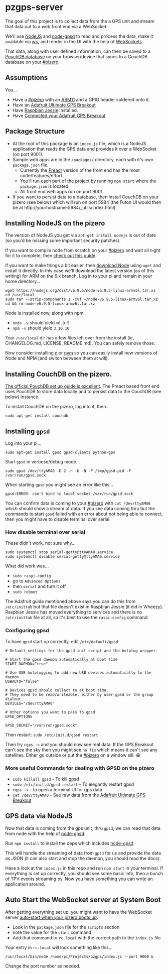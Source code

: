 # pzgps-server
The goal of this project is to collect data from the a GPS unit and stream that data out to a web front end via a WebSocket.

We'll use [NodeJS](https://nodejs.org/en/download/package-manager/#debian-and-ubuntu-based-linux-distributions) and [node-gpsd](https://github.com/eelcocramer/node-gpsd) to read and process the data, make it available via  [ws](https://www.npmjs.com/package/ws), and render in the UI with the help of [WebSockets](https://developer.mozilla.org/en-US/docs/Web/API/WebSockets_API).

That data, along with user defined information, can then be saved to a [PouchDB database](https://pouchdb.com/guides/databases.html) on your browser/device that syncs to a CouchDB database on your [#pizero](https://www.raspberrypi.org/products/pi-zero/).

## Assumptions
You...
* Have a [#pizero](https://www.raspberrypi.org/products/pi-zero/) with an [ARM11](https://en.wikipedia.org/wiki/ARM11) and a GPIO header soldered onto it.
* Have an [Adafruit Ultimate GPS Breakout](https://www.adafruit.com/product/746)
* Have [Raspbian Jessie](https://www.raspberrypi.org/downloads/raspbian/) installed.
* Have [Connected your Adafruit GPS Breakout](https://learn.adafruit.com/adafruit-ultimate-gps-on-the-raspberry-pi/using-uart-instead-of-usb)

## Package Structure
* At the root of this package is an `index.js` file, which is a NodeJS application that reads the GPS data and provides it over a WebSocket (on port 9001).
* Sample web apps are in the `/packages/` directory, each with it's own `package.json` file.
  - Currently the [Preact](https://preactjs.com/) version of the front end has the most code/features/effort.
  - You'll run each part of the project by running `npm start` where the `package.json` is located.
  - All front end web apps run on port 9001.
* If you want to persist data to a database, then install CouchDB on your pizero (see below) which will run on port 5984 (the Futon UI would then be at http://yourhostname:5984/_utils/index.html).

## Installing NodeJS on the pizero
The version of NodeJS you get via `apt-get install nodejs` is out of date (so you'd be missing some important security patches).

If you want to compile node from scratch on your [#pizero](https://www.raspberrypi.org/products/pi-zero/) and wait all night for it to complete, then [check out this guide](https://www.youtube.com/watch?v=J6g53Hm0rq4).

If you want to make things a bit easier, then [download Node](https://nodejs.org/en/download/) using `wget` and install it directly. In this case we'll download the latest version (as of this writing) for ARM on the 6.x branch. Log in to your pi and remain in your home directory...

    wget https://nodejs.org/dist/v6.9.5/node-v6.9.5-linux-armv6l.tar.xz
    cd /usr/local
    sudo tar --strip-components 1 -xvf ~/node-v6.9.5-linux-armv6l.tar.xz
    cd && rm node-v6.9.5-linux-armv6l.tar.xz

Node is installed now, along with npm.
* `node -v` should yield `v6.9.5`
* `npm -v` should yield `3.10.10`

Your `/usr/local` dir has a few files left over from the install (ie, CHANGELOG.md, LICENSE, README.md). You can safely remove those.

Now consider installing [n](https://github.com/tj/n) or [nvm](https://github.com/creationix/nvm) so you can easily install new versions of Node and NPM (and switch between them at will).

## Installing CouchDB on the pizero.
[The official PouchDB set up guide is excellent](https://pouchdb.com/guides/setup-couchdb.html). The Preact based front end uses PouchDB to store data locally and to persist data to the CouchDB (see below) instance.

To install CouchDB on the pizero, log into it, then...

    sudo apt-get install couchdb


## Installing `gpsd`
Log into your pi...

    sudo apt-get install gpsd gpsd-clients python-gps

Start `gpsd` in verbose/debug mode...

    sudo gpsd /dev/ttyAMA0 -D 2 -n -b -N -P /tmp/gpsd.pid -F /var/run/gpsd.sock

When starting `gpsd` you might see an error like this...

    gpsd:ERROR: can't bind to local socket /var/run/gpsd.sock

You can confirm data is coming to your [#pizero](https://www.raspberrypi.org/products/pi-zero/) with `cat /dev/ttyAMA0` which should show a stream of data. If you see data coming thru but the commands to start `gpsd` failed with an error about not being able to connect, then you might have to disable terminal over serial.

### How disable terminal over serial
These didn't work, not sure why...

    sudo systemctl stop serial-getty@ttyAMA0.service
    sudo systemctl disable serial-getty@ttyAMA0.service

What did work was...
* `sudo raspi-config`
* go to `Advanced Options`
* then `serial` and turn it off
* `sudo reboot`

The Adafruit guide mentioned above says you can do this from `/etc/inittab` but that file doesn't exist in Raspbian Jessie (it did in Wheezy). Raspbian Jessie has moved everything to services and there is no `/etc/inittab` file at all, so it's best to use the `raspi-config` command.

### Configuring gpsd
To have `gpsd` start up correctly, edit `/etc/default/gpsd`

    # Default settings for the gpsd init script and the hotplug wrapper.

    # Start the gpsd daemon automatically at boot time
    START_DAEMON="true"

    # Use USB hotplugging to add new USB devices automatically to the daemon
    USBAUTO="false"

    # Devices gpsd should collect to at boot time.
    # They need to be read/writeable, either by user gpsd or the group dialout.
    DEVICES="/dev/ttyAMA0"

    # Other options you want to pass to gpsd
    GPSD_OPTIONS

    GPSD_SOCKET="/var/run/gpsd.sock"

Then restart: `sudo /etc/init.d/gpsd restart`

Then try `cgps -s` and you should now see real data. If the GPS Breakout can't see the sky then you might see `no fix` which means it can't see any satellites. Either go outside or put the [#pizero](https://www.raspberrypi.org/products/pi-zero/) on a window sill. 😀


### More useful Commands for dealing with GPSD on the pizero
* `sudo killall gpsd` - To kill gpsd
* `sudo /etc/init.d/gpsd restart` - To elegantly restart gpsd
* `cgps -s` - to open a terminal UI for gps data
* `cat /dev/ttyAMA0` - See raw data from the [Adafruit Ultimate GPS Breakout](https://www.adafruit.com/product/746)


## GPS data via NodeJS
Now that data is coming from the gps unit, thru `gpsd`, we can read that data from node with the help of [node-gpsd](https://github.com/eelcocramer/node-gpsd).

Run `npm install` to install the deps which includes [node-gpsd](https://github.com/eelcocramer/node-gpsd)

This will handle the streaming of data from `gpsd` for us and provide the data as JSON (it can also start and stop the daemon, you should read the docs).

Have a look at the `index.js` in this repo and run `npm start` in your terminal. If everything is set up correctly, you should see some basic info, then a bunch of TPV events streaming by. Now you have something you can write an application around.

## Auto Start the WebSocket server at System Boot
After getting everything set up, you might want to have the WebSocket server [auto-start when your pizero boots up](https://www.raspberrypi.org/documentation/linux/usage/rc-local.md).
* Look in the `package.json` file for the `scripts` section
* note the value for the `start` command
* Add that command to `rc.local` with the correct path to the `index.js` file

Your entry in `rc.local` will look something like this...

    /usr/local/bin/node /home/pi/Projects/pzgps/index.js --port 9000 &

Change the port number as needed.
